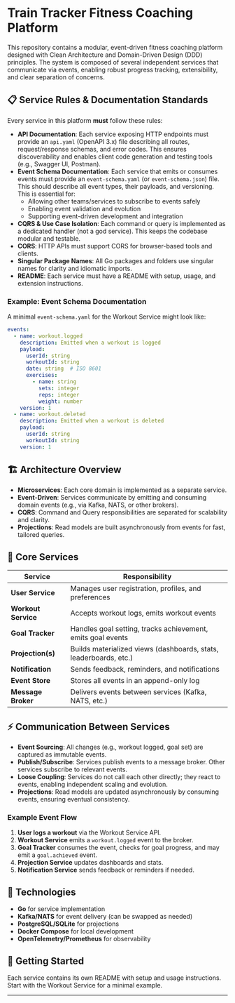 # Train Tracker Fitness Coaching Platform

This repository contains a modular, event-driven fitness coaching platform designed with Clean Architecture and Domain-Driven Design (DDD) principles. The system is composed of several independent services that communicate via events, enabling robust progress tracking, extensibility, and clear separation of concerns.

## 📋 Service Rules & Documentation Standards

Every service in this platform **must** follow these rules:

- **API Documentation**: Each service exposing HTTP endpoints must provide an `api.yaml` (OpenAPI 3.x) file describing all routes, request/response schemas, and error codes. This ensures discoverability and enables client code generation and testing tools (e.g., Swagger UI, Postman).
- **Event Schema Documentation**: Each service that emits or consumes events must provide an `event-schema.yaml` (or `event-schema.json`) file. This should describe all event types, their payloads, and versioning. This is essential for:
  - Allowing other teams/services to subscribe to events safely
  - Enabling event validation and evolution
  - Supporting event-driven development and integration
- **CQRS & Use Case Isolation**: Each command or query is implemented as a dedicated handler (not a god service). This keeps the codebase modular and testable.
- **CORS**: HTTP APIs must support CORS for browser-based tools and clients.
- **Singular Package Names**: All Go packages and folders use singular names for clarity and idiomatic imports.
- **README**: Each service must have a README with setup, usage, and extension instructions.

### Example: Event Schema Documentation

A minimal `event-schema.yaml` for the Workout Service might look like:

```yaml
events:
  - name: workout.logged
    description: Emitted when a workout is logged
    payload:
      userId: string
      workoutId: string
      date: string  # ISO 8601
      exercises:
        - name: string
          sets: integer
          reps: integer
          weight: number
    version: 1
  - name: workout.deleted
    description: Emitted when a workout is deleted
    payload:
      userId: string
      workoutId: string
    version: 1
```

## 🏗️ Architecture Overview

- **Microservices**: Each core domain is implemented as a separate service.
- **Event-Driven**: Services communicate by emitting and consuming domain events (e.g., via Kafka, NATS, or other brokers).
- **CQRS**: Command and Query responsibilities are separated for scalability and clarity.
- **Projections**: Read models are built asynchronously from events for fast, tailored queries.

## 🧩 Core Services

| Service             | Responsibility                                                      |
|---------------------|---------------------------------------------------------------------|
| **User Service**    | Manages user registration, profiles, and preferences                |
| **Workout Service** | Accepts workout logs, emits workout events                          |
| **Goal Tracker**    | Handles goal setting, tracks achievement, emits goal events         |
| **Projection(s)**   | Builds materialized views (dashboards, stats, leaderboards, etc.)   |
| **Notification**    | Sends feedback, reminders, and notifications                        |
| **Event Store**     | Stores all events in an append-only log                             |
| **Message Broker**  | Delivers events between services (Kafka, NATS, etc.)                |

## ⚡ Communication Between Services

- **Event Sourcing**: All changes (e.g., workout logged, goal set) are captured as immutable events.
- **Publish/Subscribe**: Services publish events to a message broker. Other services subscribe to relevant events.
- **Loose Coupling**: Services do not call each other directly; they react to events, enabling independent scaling and evolution.
- **Projections**: Read models are updated asynchronously by consuming events, ensuring eventual consistency.

### Example Event Flow
1. **User logs a workout** via the Workout Service API.
2. **Workout Service** emits a `workout.logged` event to the broker.
3. **Goal Tracker** consumes the event, checks for goal progress, and may emit a `goal.achieved` event.
4. **Projection Service** updates dashboards and stats.
5. **Notification Service** sends feedback or reminders if needed.

## 🧰 Technologies
- **Go** for service implementation
- **Kafka/NATS** for event delivery (can be swapped as needed)
- **PostgreSQL/SQLite** for projections
- **Docker Compose** for local development
- **OpenTelemetry/Prometheus** for observability

## 🚀 Getting Started
Each service contains its own README with setup and usage instructions. Start with the Workout Service for a minimal example.

--- 